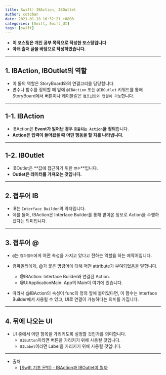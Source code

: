 ```yaml
---
title: Swift) IBAction, IBOutlet 
author: cotchan
date: 2021-01-18 16:32:21 +0800
categories: [Swift, Swift_UI]
tags: [swift]   
---
```


+ **이 포스팅은 개인 공부 목적으로 작성한 포스팅입니다**
+ **아래 출처 글을 바탕으로 작성하였습니다.**

---

## 1. IBAction, IBOutlet의 역할

+ 이 둘의 역할은 StoryBoard와의 연결고리를 담당합니다. 
+ 변수나 함수를 정의할 때 앞에 `@IBAction` 또는 `@IBOutlet` 키워드를 통해 StoryBoard에서 버튼이나 레이블같은 `컴포넌트와 연결이 가능`합니다.

---

## 1-1. IBAction

+ IBAction은 **Event가 일어난 경우 `호출되는 Action`을 정의**합니다.
+ **Action은 입력이 들어왔을 때 어떤 행동을 할 지를 나타냅니다.**

---

## 1-2. IBOutlet

+ IBOutlet은 **값에 접근하기 위한 `변수`**입니다.
+ **Outlet은 데이터를 가져오는 것입니다.**

---

## 2. 접두어 IB

+ IB는 `Interface Builder`의 약자입니다.
+ 예를 들어, IBAction은 Interface Builder를 통해 받아온 정보로 Action을 수행하겠다는 의미입니다.

---

## 3. 접두어 @

+ `@`는 `컴파일러`에게 어떤 속성을 가지고 있다고 전하는 역할을 하는 예약어입니다.
+ 컴파일러에게, @가 붙은 명령어에 대해 어떤 attribute가 부여되었음을 말합니다. 
  + @IBAction: Interface Builder와 연결된 Action. 
  + @UIApplicationMain: App의 Main이 여기에 있습니다.

+ 따라서 @IBAction의 속성이 func의 정의 앞에 붙어있다면, 이 함수는 Interface Builder에서 사용될 수 있고, UI로 연결이 가능하다는 의미를 가집니다.

---

## 4. 뒤에 나오는 UI

+ UI 중에서 어떤 항목을 가리키도록 설정할 것인가를 의미합니다.
  + `UIButton`이라면 버튼을 가리키기 위해 사용될 것입니다.
  + `UILabel`이라면 Label을 가리키기 위해 사용될 것입니다.
 

---

+ 출처
  + [[Swift 기초 문법] - IBAction과 IBOutlet이 뭘까](https://etst.tistory.com/74)
